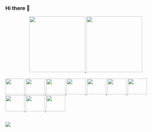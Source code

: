 ### Hi there 👋

<div align="center">
  <a href="https://github.com/WeslleyFA">
  <img height="175em" src="https://github-readme-stats.vercel.app/api?username=WeslleyFA&show_icons=true&theme=dracula&include_all_commits=true&count_private=true"/>
    
  <img height="175em" src="https://github-readme-stats.vercel.app/api/top-langs/?username=WeslleyFA&layout=compact&langs_count=7&theme=dracula"/>
</div>

  <div style="display: inline_block"><br>
    <img height="50" width="60" src="https://cdn.jsdelivr.net/gh/devicons/devicon/icons/java/java-original-wordmark.svg"/>
    <img height="50" width="60" src="https://cdn.jsdelivr.net/gh/devicons/devicon/icons/spring/spring-original-wordmark.svg" />      
    <img height="50" width="60" src="https://cdn.jsdelivr.net/gh/devicons/devicon/icons/javascript/javascript-original.svg" />
    <img height="50" width="60" src="https://cdn.jsdelivr.net/gh/devicons/devicon/icons/jquery/jquery-original-wordmark.svg" />
    <img height="50" width="60" src="https://cdn.jsdelivr.net/gh/devicons/devicon/icons/tomcat/tomcat-original.svg" />
    <img height="50" width="60" src="https://cdn.jsdelivr.net/gh/devicons/devicon/icons/html5/html5-original.svg" />  
    <img height="50" width="60" src="https://cdn.jsdelivr.net/gh/devicons/devicon/icons/bootstrap/bootstrap-original.svg" />
    <img height="50" width="60" src="https://cdn.jsdelivr.net/gh/devicons/devicon/icons/css3/css3-original.svg" />
    <img height="50" width="60" src="https://cdn.jsdelivr.net/gh/devicons/devicon/icons/amazonwebservices/amazonwebservices-original-wordmark.svg" />              
    <img height="50" width="60" src="https://cdn.jsdelivr.net/gh/devicons/devicon/icons/git/git-original-wordmark.svg" />
         
</div>

  ##
  
  <div> 
 
  <a href="https://www.linkedin.com/in/weslley-alves" target="_blank"><img src="https://img.shields.io/badge/-LinkedIn-%230077B5?style=for-the-badge&logo=linkedin&logoColor=white" target="_blank"></a> 
 
  
</div>

